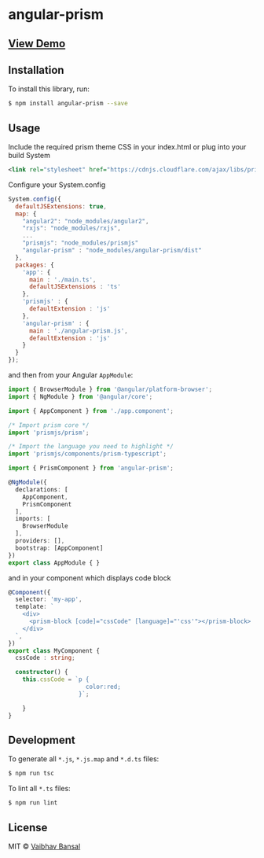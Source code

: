 # angular-prism

## [ View Demo ](https://plnkr.co/edit/nWMaZAgZ8nGkYcL3zF9O?p=preview)

## Installation

To install this library, run:

```bash
$ npm install angular-prism --save
```

## Usage
Include the required prism theme CSS in your index.html or plug into your build System
```xml
<link rel="stylesheet" href="https://cdnjs.cloudflare.com/ajax/libs/prism/1.6.0/themes/prism-okaidia.min.css"/>
```
Configure your System.config
```javascript
System.config({
  defaultJSExtensions: true,
  map: {
    "angular2": "node_modules/angular2",
    "rxjs": "node_modules/rxjs",
    ...
    "prismjs": "node_modules/prismjs"
    "angular-prism" : "node_modules/angular-prism/dist"
  },
  packages: {        
    'app': {
      main : './main.ts',
      defaultJSExtensions : 'ts'
    },
    'prismjs' : {
      defaultExtension : 'js'
    },
    'angular-prism' : {
      main : './angular-prism.js',
      defaultExtension : 'js'
    }
  }
});
```
and then from your Angular `AppModule`:

```typescript
import { BrowserModule } from '@angular/platform-browser';
import { NgModule } from '@angular/core';

import { AppComponent } from './app.component';

/* Import prism core */
import 'prismjs/prism';

/* Import the language you need to highlight */
import 'prismjs/components/prism-typescript';

import { PrismComponent } from 'angular-prism';

@NgModule({
  declarations: [
    AppComponent,
    PrismComponent
  ],
  imports: [
    BrowserModule
  ],
  providers: [],
  bootstrap: [AppComponent]
})
export class AppModule { }
```
and in your component which displays code block
```typescript
@Component({
  selector: 'my-app',
  template: `
    <div>
      <prism-block [code]="cssCode" [language]="'css'"></prism-block>
    </div>
  `,
})
export class MyComponent {
  cssCode : string;

  constructor() {
    this.cssCode = `p {
                      color:red;
                    }`;

    }
}
```

## Development

To generate all `*.js`, `*.js.map` and `*.d.ts` files:

```bash
$ npm run tsc
```

To lint all `*.ts` files:

```bash
$ npm run lint
```

## License

MIT © [Vaibhav Bansal](mailto:vaibhavbansal1993@gmail.com)
